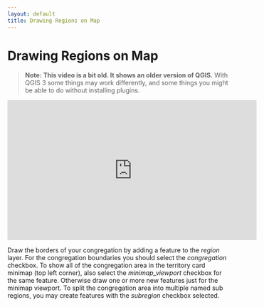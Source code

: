 ```yaml
---
layout: default
title: Drawing Regions on Map
---
```


# Drawing Regions on Map

> **Note: This video is a bit old. It shows an older version of QGIS.** With QGIS 3 some things may work differently, and some things you might be able to do without installing plugins.

<iframe width="560" height="315" src="https://www.youtube.com/embed/19vtQn6CwEU?list=PLSADDT9dzgRCEEopQhYLrdjVOfyfrC-Iz" frameborder="0" allowfullscreen></iframe>

Draw the borders of your congregation by adding a feature to the *region* layer. For the congregation boundaries you should select the *congregation* checkbox. To show all of the congregation area in the territory card minimap (top left corner), also select the *minimap_viewport* checkbox for the same feature. Otherwise draw one or more new features just for the minimap viewport. To split the congregation area into multiple named sub regions, you may create features with the *subregion* checkbox selected.

<!-- TODO: picture of minimap + legend -->
